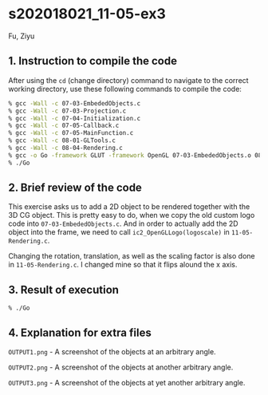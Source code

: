 # s202018021_11-05-ex3
Fu, Ziyu

## 1. Instruction to compile the code

After using the `cd` (change directory) command to navigate to the correct working directory, use these following commands to compile the code:

```bash
% gcc -Wall -c 07-03-EmbededObjects.c
% gcc -Wall -c 07-03-Projection.c
% gcc -Wall -c 07-04-Initialization.c
% gcc -Wall -c 07-05-Callback.c
% gcc -Wall -c 07-05-MainFunction.c
% gcc -Wall -c 08-01-GLTools.c
% gcc -Wall -c 08-04-Rendering.c
% gcc -o Go -framework GLUT -framework OpenGL 07-03-EmbededObjects.o 08-01-GLTools.o 09-02-Projection.o 09-03-Callback.o 11-02-ReadModel.o 11-04-FileObjects.o 11-04-MainFunction.o 11-05-Initialization.o 11-05-Rendering.o 
% ./Go
```

## 2. Brief review of the code
This exercise asks us to add a 2D object to be rendered together with the 3D CG object. This is pretty easy to do, when we copy the old custom logo code into `07-03-EmbededObjects.c`. And in order to actually add the 2D object into the frame, we need to call `ic2_OpenGLLogo(logoscale)` in `11-05-Rendering.c`. 

Changing the rotation, translation, as well as the scaling factor is also done in `11-05-Rendering.c`. I changed mine so that it flips alound the x axis. 


## 3. Result of execution 
```
% ./Go
```

## 4. Explanation for extra files
`OUTPUT1.png` - A screenshot of the objects at an arbitrary angle.

`OUTPUT2.png` - A screenshot of the objects at another arbitrary angle.

`OUTPUT3.png` - A screenshot of the objects at yet another arbitrary angle.